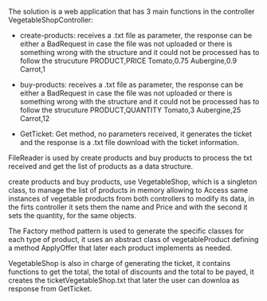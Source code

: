 The solution is a web application that has 3 main functions in the controller VegetableShopController:

- create-products: receives a .txt file as parameter, the response can be either a BadRequest in case the file was not uploaded or there is something wrong with the structure and it could not be processed has to follow the strucuture 
PRODUCT,PRICE
Tomato,0.75
Aubergine,0.9
Carrot,1

- buy-products: receives a .txt file as parameter, the response can be either a BadRequest in case the file was not uploaded or there is something wrong with the structure and it could not be processed has to follow the strucuture 
PRODUCT,QUANTITY
Tomato,3
Aubergine,25
Carrot,12

- GetTicket: Get method, no parameters received, it generates the ticket and the response is a .txt file download with the ticket information.


FileReader is used by create products and buy products to process the txt received and get the list of products as a data structure.

create products and buy products, use VegetableShop, which is a singleton class, to manage the list of products in memory allowing to Access same instances of vegetable products from both controllers to modify its data, in the firts controller it sets them the name and Price and with the second it sets the quantity, for the same objects.

The Factory method pattern is used to generate the specific classes for each type of product, it uses an abstract class of vegetableProduct defining a method ApplyOffer that later each product implements as needed.

VegetableShop is also in charge of generating the ticket, it contains functions to get the total, the total of discounts and the total to be payed, it creates the ticketVegetableShop.txt that later the user can downloa as response from GetTicket.

